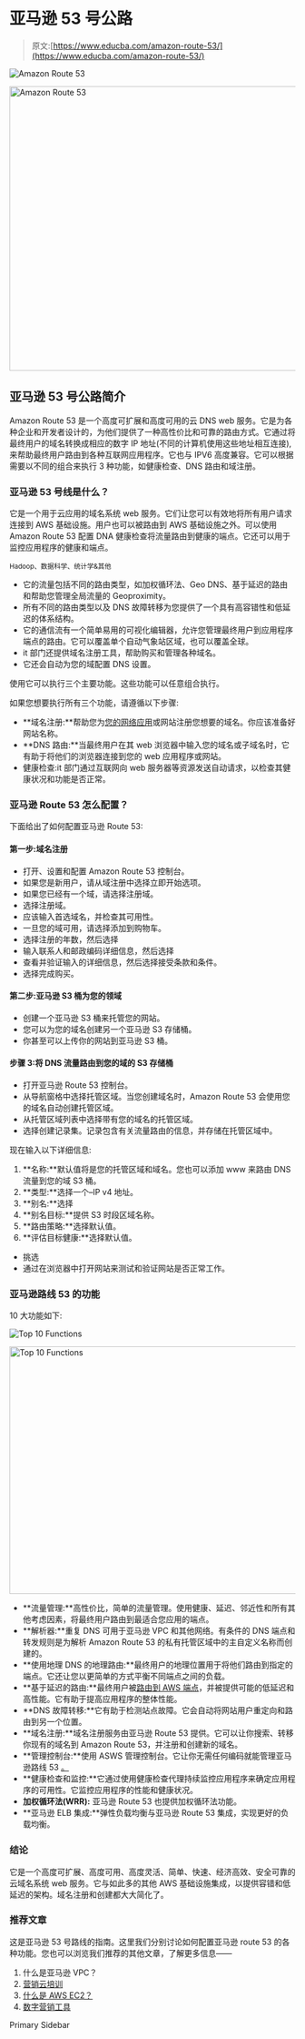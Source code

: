 # 亚马逊 53 号公路

> 原文:[https://www.educba.com/amazon-route-53/](https://www.educba.com/amazon-route-53/)

![Amazon Route 53](../Images/39d1aae8d778562d5b16bcf618456c57.png)

<noscript><img class="alignnone size-full wp-image-233197" src="../Images/39d1aae8d778562d5b16bcf618456c57.png" alt="Amazon Route 53" width="900" height="500" data-original-src="https://cdn.educba.com/academy/wp-content/uploads/2019/10/Amazon-Route-53.png"/></noscript>

## 亚马逊 53 号公路简介

Amazon Route 53 是一个高度可扩展和高度可用的云 DNS web 服务。它是为各种企业和开发者设计的，为他们提供了一种高性价比和可靠的路由方式。它通过将最终用户的域名转换成相应的数字 IP 地址(不同的计算机使用这些地址相互连接),来帮助最终用户路由到各种互联网应用程序。它也与 IPV6 高度兼容。它可以根据需要以不同的组合来执行 3 种功能，如健康检查、DNS 路由和域注册。

### 亚马逊 53 号线是什么？

它是一个用于云应用的域名系统 web 服务。它们让您可以有效地将所有用户请求连接到 AWS 基础设施。用户也可以被路由到 AWS 基础设施之外。可以使用 Amazon Route 53 配置 DNA 健康检查将流量路由到健康的端点。它还可以用于监控应用程序的健康和端点。

<small>Hadoop、数据科学、统计学&其他</small>

*   它的流量包括不同的路由类型，如加权循环法、Geo DNS、基于延迟的路由和帮助您管理全局流量的 Geoproximity。
*   所有不同的路由类型以及 DNS 故障转移为您提供了一个具有高容错性和低延迟的体系结构。
*   它的通信流有一个简单易用的可视化编辑器，允许您管理最终用户到应用程序端点的路由。它可以覆盖单个自动气象站区域，也可以覆盖全球。
*   it 部门还提供域名注册工具，帮助购买和管理各种域名。
*   它还会自动为您的域配置 DNS 设置。

使用它可以执行三个主要功能。这些功能可以任意组合执行。

如果您想要执行所有三个功能，请遵循以下步骤:

*   **域名注册:**帮助您为[您的网络应用](https://www.educba.com/what-is-web-application/)或网站注册您想要的域名。你应该准备好网站名称。
*   **DNS 路由:**当最终用户在其 web 浏览器中输入您的域名或子域名时，它有助于将他们的浏览器连接到您的 web 应用程序或网站。
*   健康检查:it 部门通过互联网向 web 服务器等资源发送自动请求，以检查其健康状况和功能是否正常。

### 亚马逊 Route 53 怎么配置？

下面给出了如何配置亚马逊 Route 53:

#### 第一步:域名注册

*   打开、设置和配置 Amazon Route 53 控制台。
*   如果您是新用户，请从域注册中选择立即开始选项。
*   如果您已经有一个域，请选择注册域。
*   选择注册域。
*   应该输入首选域名，并检查其可用性。
*   一旦您的域可用，请选择添加到购物车。
*   选择注册的年数，然后选择
*   输入联系人和邮政编码详细信息，然后选择
*   查看并验证输入的详细信息，然后选择接受条款和条件。
*   选择完成购买。

#### 第二步:亚马逊 S3 桶为您的领域

*   创建一个亚马逊 S3 桶来托管您的网站。
*   您可以为您的域名创建另一个亚马逊 S3 存储桶。
*   你甚至可以上传你的网站到亚马逊 S3 桶。

#### 步骤 3:将 DNS 流量路由到您的域的 S3 存储桶

*   打开亚马逊 Route 53 控制台。
*   从导航窗格中选择托管区域。当您创建域名时，Amazon Route 53 会使用您的域名自动创建托管区域。
*   从托管区域列表中选择带有您的域名的托管区域。
*   选择创建记录集。记录包含有关流量路由的信息，并存储在托管区域中。

现在输入以下详细信息:

1.  **名称:**默认值将是您的托管区域和域名。您也可以添加 www 来路由 DNS 流量到您的域 S3 桶。
2.  **类型:**选择一个–IP v4 地址。
3.  **别名:**选择
4.  **别名目标:**提供 S3 时段区域名称。
5.  **路由策略:**选择默认值。
6.  **评估目标健康:**选择默认值。

*   挑选
*   通过在浏览器中打开网站来测试和验证网站是否正常工作。

### 亚马逊路线 53 的功能

10 大功能如下:

![Top 10 Functions](../Images/b57d864349441689440c4acd6104e07a.png)

<noscript><img class="alignnone size-full wp-image-233489" src="../Images/b57d864349441689440c4acd6104e07a.png" alt="Top 10 Functions" width="720" height="435" data-original-src="https://cdn.educba.com/academy/wp-content/uploads/2019/10/Top-10-Functions-1.png"/></noscript>

*   **流量管理:**高性价比，简单的流量管理。使用健康、延迟、邻近性和所有其他考虑因素，将最终用户路由到最适合您应用的端点。
*   **解析器:**重复 DNS 可用于亚马逊 VPC 和其他网络。有条件的 DNS 端点和转发规则是为解析 Amazon Route 53 的私有托管区域中的主自定义名称而创建的。
*   **使用地理 DNS 的地理路由:**最终用户的地理位置用于将他们路由到指定的端点。它还让您以更简单的方式平衡不同端点之间的负载。
*   **基于延迟的路由:**最终用户被[路由到 AWS 端点](https://www.educba.com/what-is-aws/)，并被提供可能的低延迟和高性能。它有助于提高应用程序的整体性能。
*   **DNS 故障转移:**它有助于检测站点故障。它会自动将网站用户重定向和路由到另一个位置。
*   **域名注册:**域名注册服务由亚马逊 Route 53 提供。它可以让你搜索、转移你现有的域名到 Amazon Route 53，并注册和创建新的域名。
*   **管理控制台:**使用 ASWS 管理控制台。它让你无需任何编码就能管理亚马逊路线 53 [。](https://www.educba.com/what-is-coding/)
*   **健康检查和监控:**它通过使用健康检查代理持续监控应用程序来确定应用程序的可用性。它监控应用程序的性能和健康状况。
*   **加权循环法(WRR):** 亚马逊 Route 53 也提供加权循环法功能。
*   **亚马逊 ELB 集成:**弹性负载均衡与亚马逊 Route 53 集成，实现更好的负载均衡。

### 结论

它是一个高度可扩展、高度可用、高度灵活、简单、快速、经济高效、安全可靠的云域名系统 web 服务。它与如此多的其他 AWS 基础设施集成，以提供容错和低延迟的架构。域名注册和创建都大大简化了。

### 推荐文章

这是亚马逊 53 号路线的指南。这里我们分别讨论如何配置亚马逊 route 53 的各种功能。您也可以浏览我们推荐的其他文章，了解更多信息——

1.  什么是亚马逊 VPC？
2.  [营销云培训](https://www.educba.com/marketing-cloud-training/)
3.  [什么是 AWS EC2？](https://www.educba.com/what-is-aws-ec2/)
4.  [数字营销工具](https://www.educba.com/digital-marketing-tools/)

<footer class="entry-footer">

<aside class="sidebar sidebar-primary widget-area" role="complementary" aria-label="Primary Sidebar">Primary Sidebar</aside>

</footer>